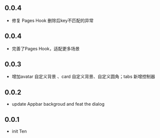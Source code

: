 ## 0.0.4

* 修复 Pages Hook 删除后key不匹配的异常

## 0.0.4

* 完善了Pages Hook，适配更多场景

## 0.0.3

* 增加avatar 自定义背景 、card 自定义背景、自定义圆角；tabs 新增控制器

## 0.0.2

* update Appbar backgroud and feat the dialog

## 0.0.1

* init Ten
